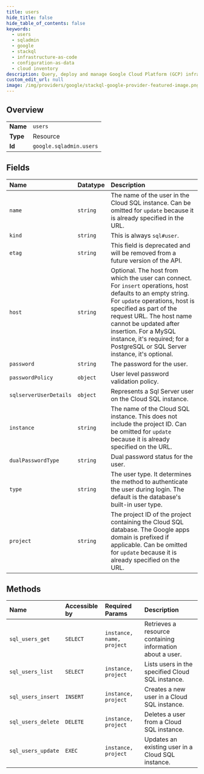 ```yaml
---
title: users
hide_title: false
hide_table_of_contents: false
keywords:
  - users
  - sqladmin
  - google    
  - stackql
  - infrastructure-as-code
  - configuration-as-data
  - cloud inventory
description: Query, deploy and manage Google Cloud Platform (GCP) infrastructure and resources using SQL
custom_edit_url: null
image: /img/providers/google/stackql-google-provider-featured-image.png
---
```

  
    

## Overview
<table><tbody>
<tr><td><b>Name</b></td><td><code>users</code></td></tr>
<tr><td><b>Type</b></td><td>Resource</td></tr>
<tr><td><b>Id</b></td><td><code>google.sqladmin.users</code></td></tr>
</tbody></table>

## Fields
| Name | Datatype | Description |
|:-----|:---------|:------------|
| `name` | `string` | The name of the user in the Cloud SQL instance. Can be omitted for `update` because it is already specified in the URL. |
| `kind` | `string` | This is always `sql#user`. |
| `etag` | `string` | This field is deprecated and will be removed from a future version of the API. |
| `host` | `string` | Optional. The host from which the user can connect. For `insert` operations, host defaults to an empty string. For `update` operations, host is specified as part of the request URL. The host name cannot be updated after insertion. For a MySQL instance, it's required; for a PostgreSQL or SQL Server instance, it's optional. |
| `password` | `string` | The password for the user. |
| `passwordPolicy` | `object` | User level password validation policy. |
| `sqlserverUserDetails` | `object` | Represents a Sql Server user on the Cloud SQL instance. |
| `instance` | `string` | The name of the Cloud SQL instance. This does not include the project ID. Can be omitted for `update` because it is already specified on the URL. |
| `dualPasswordType` | `string` | Dual password status for the user. |
| `type` | `string` | The user type. It determines the method to authenticate the user during login. The default is the database's built-in user type. |
| `project` | `string` | The project ID of the project containing the Cloud SQL database. The Google apps domain is prefixed if applicable. Can be omitted for `update` because it is already specified on the URL. |
## Methods
| Name | Accessible by | Required Params | Description |
|:-----|:--------------|:----------------|:------------|
| `sql_users_get` | `SELECT` | `instance, name, project` | Retrieves a resource containing information about a user. |
| `sql_users_list` | `SELECT` | `instance, project` | Lists users in the specified Cloud SQL instance. |
| `sql_users_insert` | `INSERT` | `instance, project` | Creates a new user in a Cloud SQL instance. |
| `sql_users_delete` | `DELETE` | `instance, project` | Deletes a user from a Cloud SQL instance. |
| `sql_users_update` | `EXEC` | `instance, project` | Updates an existing user in a Cloud SQL instance. |
